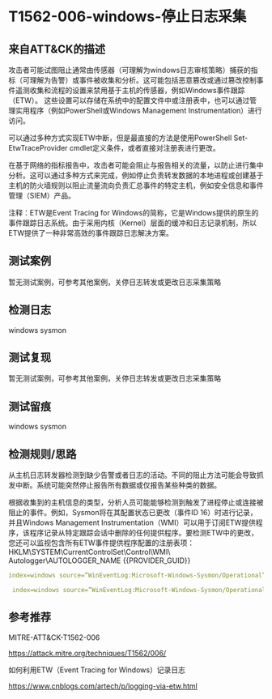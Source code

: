 # T1562-006-windows-停止日志采集

## 来自ATT&CK的描述

攻击者可能试图阻止通常由传感器（可理解为windows日志审核策略）捕获的指标（可理解为告警）或事件被收集和分析。这可能包括恶意篡改或通过篡改控制事件遥测收集和流程的设置来禁用基于主机的传感器，例如Windows事件跟踪（ETW）。 这些设置可以存储在系统中的配置文件中或注册表中，也可以通过管理实用程序（例如PowerShell或Windows Management Instrumentation）进行访问。

可以通过多种方式实现ETW中断，但是最直接的方法是使用PowerShell Set-EtwTraceProvider cmdlet定义条件，或者直接对注册表进行更改。

在基于网络的指标报告中，攻击者可能会阻止与报告相关的流量，以防止进行集中分析。这可以通过多种方式来完成，例如停止负责转发数据的本地进程或创建基于主机的防火墙规则以阻止流量流向负责汇总事件的特定主机，例如安全信息和事件管理（SIEM）产品。

注释：ETW是Event Tracing for Windows的简称，它是Windows提供的原生的事件跟踪日志系统。由于采用内核（Kernel）层面的缓冲和日志记录机制，所以ETW提供了一种非常高效的事件跟踪日志解决方案。 

## 测试案例

暂无测试案例，可参考其他案例，关停日志转发或更改日志采集策略

## 检测日志

windows sysmon

## 测试复现

暂无测试案例，可参考其他案例，关停日志转发或更改日志采集策略

## 测试留痕

windows sysmon

## 检测规则/思路

从主机日志转发器检测到缺少告警或者日志的活动。不同的阻止方法可能会导致抓发中断。系统可能突然停止报告所有数据或仅报告某些种类的数据。

根据收集到的主机信息的类型，分析人员可能能够检测到触发了进程停止或连接被阻止的事件。例如，Sysmon将在其配置状态已更改（事件ID 16）时进行记录，并且Windows Management Instrumentation（WMI）可以用于订阅ETW提供程序，该程序记录从特定跟踪会话中删除的任何提供程序。要检测ETW中的更改，您还可以监视包含所有ETW事件提供程序配置的注册表项：HKLM\SYSTEM\CurrentControlSet\Control\WMI\ Autologger\AUTOLOGGER_NAME {{PROVIDER_GUID}}

```yml
index=windows source=”WinEventLog:Microsoft-Windows-Sysmon/Operational”  (EventCode=16) OR (EventCode IN (12,13) TargetObject=“HKLM\\SYSTEM\\CurrentControlSet\\Control\\WMI\\Autologger*”) OR (EventCode=1 Image=”*\\logman.exe” CommandLine=”*update trace*”) OR (EventCode=1 Image=”*\\wpr”)//tampering Event Tracing in windows
```

```yml
 index=windows source=”WinEventLog:Microsoft-Windows-Sysmon/Operational” (EventCode=1   Image=”*\\logman.exe” CommandLine=”*query*”) OR (EventCode IN (12,13) TargetObject="HKLM\\SOFTWARE\\Microsoft\\Windows\\CurrentVersion\\WINEVT\\Publishers*”) // enumirating the ETW in windows with logman,exe
```

## 参考推荐

MITRE-ATT&CK-T1562-006

<https://attack.mitre.org/techniques/T1562/006/>

如何利用ETW（Event Tracing for Windows）记录日志

<https://www.cnblogs.com/artech/p/logging-via-etw.html>
